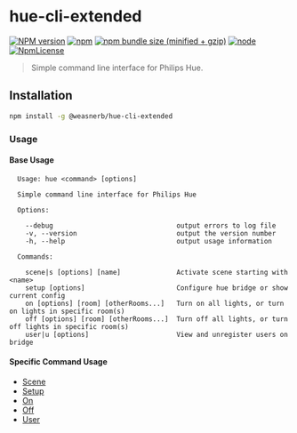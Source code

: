 # hue-cli-extended

[![NPM version](https://img.shields.io/npm/v/@weasnerb/hue-cli-extended.svg)](https://www.npmjs.com/package/@weasnerb/hue-cli-extended)
[![npm](https://img.shields.io/npm/dt/@weasnerb/hue-cli-extended.svg)](https://www.npmjs.com/package/@weasnerb/hue-cli-extended)
[![npm bundle size (minified + gzip)](https://img.shields.io/bundlephobia/minzip/@weasnerb/hue-cli-extended.svg)](https://www.npmjs.com/package/@weasnerb/hue-cli-extended)
[![node](https://img.shields.io/node/v/@weasnerb/hue-cli-extended.svg)](https://www.npmjs.com/package/@weasnerb/hue-cli-extended)
[![NpmLicense](https://img.shields.io/npm/l/@weasnerb/hue-cli-extended.svg)](https://www.npmjs.com/package/@weasnerb/hue-cli-extended)

> Simple command line interface for Philips Hue.

## Installation

```bash
npm install -g @weasnerb/hue-cli-extended
```

### Usage

#### Base Usage

[//]: # (Start Usage Replace -- Do not remove this comment!)

```text
  Usage: hue <command> [options]

  Simple command line interface for Philips Hue

  Options:

    --debug                               output errors to log file
    -v, --version                         output the version number
    -h, --help                            output usage information

  Commands:

    scene|s [options] [name]              Activate scene starting with <name>
    setup [options]                       Configure hue bridge or show current config
    on [options] [room] [otherRooms...]   Turn on all lights, or turn on lights in specific room(s)
    off [options] [room] [otherRooms...]  Turn off all lights, or turn off lights in specific room(s)
    user|u [options]                      View and unregister users on bridge

```

[//]: # (End Usage Replace -- Do not remove this comment!)

[//]: # (Start SubCommandUsage Replace -- Do not remove this comment!)

#### Specific Command Usage

- [Scene](https://github.com/weasnerb/hue-cli-extended/blob/master/documentation/usage/scene.md)
- [Setup](https://github.com/weasnerb/hue-cli-extended/blob/master/documentation/usage/setup.md)
- [On](https://github.com/weasnerb/hue-cli-extended/blob/master/documentation/usage/on.md)
- [Off](https://github.com/weasnerb/hue-cli-extended/blob/master/documentation/usage/off.md)
- [User](https://github.com/weasnerb/hue-cli-extended/blob/master/documentation/usage/user.md)

[//]: # (End SubCommandUsage Replace -- Do not remove this comment!)

